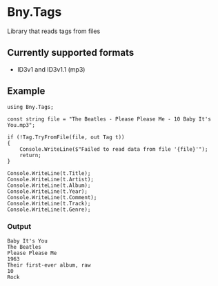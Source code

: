 # Bny.Tags
Library that reads tags from files

## Currently supported formats
- ID3v1 and ID3v1.1 (mp3)

## Example
```
using Bny.Tags;

const string file = "The Beatles - Please Please Me - 10 Baby It's You.mp3";

if (!Tag.TryFromFile(file, out Tag t))
{
    Console.WriteLine($"Failed to read data from file '{file}'");
    return;
}

Console.WriteLine(t.Title);
Console.WriteLine(t.Artist);
Console.WriteLine(t.Album);
Console.WriteLine(t.Year);
Console.WriteLine(t.Comment);
Console.WriteLine(t.Track);
Console.WriteLine(t.Genre);
```
### Output
```
Baby It's You
The Beatles
Please Please Me
1963
Their first-ever album, raw
10
Rock
```
